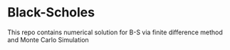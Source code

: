 # Black-Scholes
This repo contains numerical solution for B-S via finite difference method and Monte Carlo Simulation
